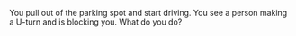 You pull out of the parking spot and start driving. You see a person making a U-turn and is blocking you. What do you do?